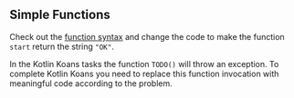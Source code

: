 ## Simple Functions

Check out the [function syntax](https://kotlinlang.org/docs/basic-syntax.html#defining-functions)
and change the code to make the function `start` return the string `"OK"`.

In the Kotlin Koans tasks the function `TODO()` will throw an exception.
To complete Kotlin Koans you need to replace this function invocation with meaningful code according to the problem.

